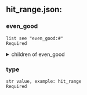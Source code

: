 
## hit_range.json:

### even_good 
 ```
 list see "even_good:#"
 Required 
```

 <details> 
 <summary> children of even_good </summary> 

 ### even_good:# 

 ```
 int value, example: 1724
 Required 
```



 </details>
</summary>


 </details>
</summary>

 ### type 

 ```
 str value, example: hit_range
 Required 
```


